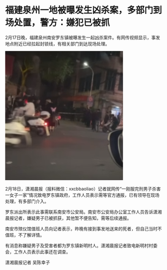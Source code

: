 # 福建泉州一地被曝发生凶杀案，多部门到场处置，警方：嫌犯已被抓

2月17日晚，福建泉州南安罗东镇被曝发生一起凶杀案件。有网传视频显示，事发地点附近已经拉起封锁线，有相关部门到达现场处理。

![38d7a97fbd6fd5b43c7a9a86373af625.jpg](https://raw.githubusercontent.com/qqhsx/qqnews_image/main/2024/02/18/福建泉州一地被曝发生凶杀案，多部门到场处置，警方：嫌犯已被抓/38d7a97fbd6fd5b43c7a9a86373af625.jpg)

2月18日，潇湘晨报（报料微信：xxcbbaoliao）记者就网传“一刚服完刑男子杀害一女子一家”情况致电罗东镇政府，工作人员表示需等官方通报，已有领导在现场处理，有多部门介入。

罗东派出所表示此事需联系南安市公安局。南安市公安局办公室工作人员告诉潇湘晨报记者，嫌疑男子已被抓获，其他暂不便告知，需等后续通报。

南安市殡仪馆值班人员向记者表示，昨晚有接到事发地送来的死者，但自己当时不值班，不了解详情。

有消息称嫌疑男子及受害者都为罗东镇新明村人。潇湘晨报记者致电新明村村委会，工作人员表示此事还在调查。

潇湘晨报记者 吴陈幸子

